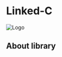 # Linked-C
![Logo](https://user-images.githubusercontent.com/68484397/211122909-70340a21-c065-44fe-9fc3-4df0b08ed1f6.png)

## About library  
